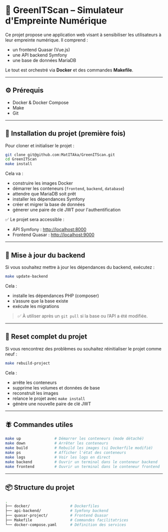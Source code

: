 ﻿# 🌱 GreenITScan – Simulateur d'Empreinte Numérique

Ce projet propose une application web visant à sensibiliser les utilisateurs à leur empreinte numérique. Il comprend :

- un frontend Quasar (Vue.js)
- une API backend Symfony
- une base de données MariaDB

Le tout est orchestré via **Docker** et des commandes **Makefile**.

---

## ⚙️ Prérequis

- Docker & Docker Compose
- Make
- Git

---

## 🚀 Installation du projet (première fois)

Pour cloner et initialiser le projet :

```bash
git clone git@github.com:MatITAka/GreenITScan.git
cd GreenITScan
make install
```

Cela va :

- construire les images Docker
- démarrer les conteneurs (`frontend`, `backend`, `database`)
- attendre que MariaDB soit prêt
- installer les dépendances Symfony
- créer et migrer la base de données
- génerer une paire de clé JWT pour l'authentification

✅ Le projet sera accessible :

- API Symfony : [http://localhost:8000](http://localhost:8000)
- Frontend Quasar : [http://localhost:9000](http://localhost:9000)

---

## 🔁 Mise à jour du backend

Si vous souhaitez mettre à jour les dépendances du backend, exécutez :

```bash
make update-backend
```

Cela :

- installe les dépendances PHP (composer)
- s’assure que la base existe
- exécute les migrations

> ✅ À utiliser après un `git pull` si la base ou l’API a été modifiée.

---

## 🧹 Reset complet du projet

Si vous rencontrez des problèmes ou souhaitez réinitialiser le projet comme neuf :

```bash
make rebuild-project
```

Cela :

- arrête les conteneurs
- supprime les volumes et données de base
- reconstruit les images
- relance le projet avec `make install`
- génère une nouvelle paire de clé JWT

---

## 🪰 Commandes utiles

```bash
make up               # Démarrer les conteneurs (mode détaché)
make down             # Arrêter les conteneurs
make build            # Rebuild les images (si Dockerfile modifié)
make ps               # Afficher l'état des conteneurs
make logs             # Voir les logs en direct
make backend          # Ouvrir un terminal dans le conteneur backend
make frontend         # Ouvrir un terminal dans le conteneur frontend
```

---

## 📦 Structure du projet

```bash
.
├── docker/                  # Dockerfiles
├── api-backend/             # Symfony backend
├── quasar-project/          # Frontend Quasar
├── Makefile                 # Commandes facilitatrices
└── docker-compose.yaml      # Définition des services
```
